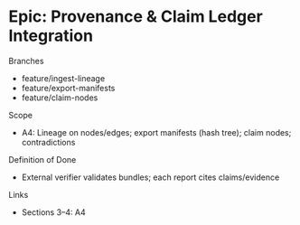 # Epic: Provenance & Claim Ledger Integration

Branches

- feature/ingest-lineage
- feature/export-manifests
- feature/claim-nodes

Scope

- A4: Lineage on nodes/edges; export manifests (hash tree); claim nodes; contradictions

Definition of Done

- External verifier validates bundles; each report cites claims/evidence

Links

- Sections 3–4: A4
